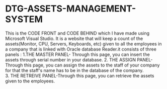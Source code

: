 # DTG-ASSETS-MANAGEMENT-SYSTEM
This is the CODE FRONT and CODE BEHIND which I have made using Microsoft Visual Studio. It is a website that will keep a count of the assets(Monitor, CPU, Servers, Keyboards, etc) given to all the employees in a company that is linked with Oracle database Reader.it consists of three panels :
1.THE MASTER PANEL- Through this page, you can insert the assets through serial number in your database.
2. THE ASSIGN PANEL-Through this page, you can assign the assets to the staff of your company for that the staff's name has to be in the database of the company.  
3. THE RETREIVE PANEL-Through this page, you can retrieve the assets given to the employees.
